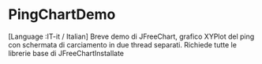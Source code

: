 # PingChartDemo
[Language :IT-it / Italian]
Breve demo di JFreeChart, grafico XYPlot del ping con schermata di carciamento in due thread separati.
Richiede tutte le librerie base di JFreeChartInstallate
